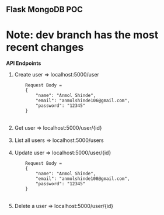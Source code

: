 ## Flask MongoDB POC

# **Note: dev branch has the most recent changes**

**API Endpoints**

<ol>
<li>Create user => localhost:5000/user</li>

        Request Body =
        {
            "name": "Anmol Shinde",
            "email": "anmolshinde106@gmail.com",
            "password": "12345"
        }
<br>
<li>Get user => localhost:5000/user/{id}</li>
     <br>
<li>List all users => localhost:5000/users</li>
     <br>
<li>Update user => localhost:5000/user/{id} </li>

        Request Body =
        {
            "name": "Anmol Shinde",
            "email": "anmolshinde108@gmail.com",
            "password": "12345"
        }

<br>
<li>Delete a user => localhost:5000/user/{id}</li>
</ol>
